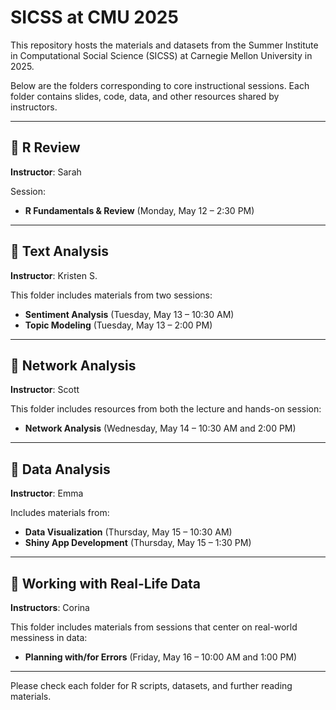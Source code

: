 # SICSS at CMU 2025

This repository hosts the materials and datasets from the Summer Institute in Computational Social Science (SICSS) at Carnegie Mellon University in 2025.

Below are the folders corresponding to core instructional sessions. Each folder contains slides, code, data, and other resources shared by instructors.

---

## 📂 R Review  
**Instructor**: Sarah

Session:
- **R Fundamentals & Review** (Monday, May 12 – 2:30 PM)

---

## 📂 Text Analysis  
**Instructor**: Kristen S.

This folder includes materials from two sessions:
- **Sentiment Analysis** (Tuesday, May 13 – 10:30 AM)  
- **Topic Modeling** (Tuesday, May 13 – 2:00 PM)  

---

## 📂 Network Analysis  
**Instructor**: Scott

This folder includes resources from both the lecture and hands-on session:
- **Network Analysis** (Wednesday, May 14 – 10:30 AM and 2:00 PM)

---

## 📂 Data Analysis  
**Instructor**: Emma

Includes materials from:
- **Data Visualization** (Thursday, May 15 – 10:30 AM)  
- **Shiny App Development** (Thursday, May 15 – 1:30 PM)

---

## 📂 Working with Real-Life Data  
**Instructors**: Corina

This folder includes materials from sessions that center on real-world messiness in data:
- **Planning with/for Errors** (Friday, May 16 – 10:00 AM and 1:00 PM) 

---

Please check each folder for R scripts, datasets, and further reading materials.
